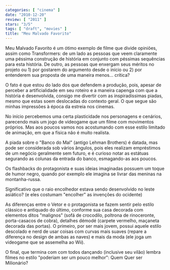 ```yaml
---
categories: [ "cinema" ]
date: "2010-12-20"
review: [ "2011" ]
stars: "3/5"
tags: [ "draft", "movies" ]
title: "Meu Malvado Favorito"
---
```

Meu Malvado Favorito é um ótimo exemplo de filme que divide opiniões,
assim como Transformers: de um lado as pessoas que veem claramente uma
péssima construção de história em conjunto com péssimas sequências
para esta história. De outro, as pessoas que enxergam seus méritos
no projeto ou 1) por gostarem do argumento desde o início ou 2) por
entenderem sua proposta de uma maneira menos... crítica?

O fato é que estou do lado dos que defendem a produção, pois, apesar
de perceber a artificialidade em seu roteiro e a maneira capenga com que
a história é desenvolvida, consigo me divertir com as inspiradíssimas
piadas, mesmo que estas soem deslocadas do contexto geral. O que segue
são minhas impressões à época da estreia nos cinemas.

No início percebemos uma certa plasticidade nos personagens e cenários,
parecendo mais um jogo de videogame que um filme com movimentos
próprios. Mas aos poucos vamos nos acostumando com esse estilo limitado
de animação, em que a física não é muito realista.

A piada sobre o "Banco do Mal" (antigo Lehman Brothers) é datada, mas
pode ser considerada sob vários ângulos, pois eles realizam empréstimos
de um negócio geralmente sem futuro, e é curioso notar as estátuas
segurando as colunas da entrada do banco, esmagando-as aos poucos.

Os flashbacks do protagonista e suas ideias imaginadas possuem um toque
de humor negro, quando por exemplo ele imagina se livrar das meninas na
montanha-russa.

Significativo que o raio encolhedor estava sendo desenvolvido no leste
asiático? (e eles costumam "encolher" as invenções do ocidente)

As diferenças entre o Vetor e o protagonista se fazem sentir pelo
estilo clássico e antiquado do último, conforme sua casa decorada com
elementos ditos "malignos" (sofá de crocodilo, poltrona de rinoceronte,
porta-casacos de cobra), detalhes démodé (carpete vermelho, maçaneta
decorada das portas). O primeiro, por ser mais jovem, possui aquele
estilo descolado e nerd de usar coisas com curvas mais suaves (repare
a diferença no design de ambas as naves) e mais da moda (ele joga um
videogame que se assemelha ao Wii).

O final, que termina com com todos dançando (inclusive seu vilão)
lembra filmes no estilo "poderiam ser um pouco melhor": Quem Quer ser
Milionário?
